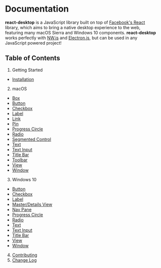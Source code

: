 # Documentation

**react-desktop** is a JavaScript library built on top of [Facebook's React](https://facebook.github.io/react/) library, 
which aims to bring a native desktop experience to the web, featuring many macOS Sierra and Windows 10 components. 
**react-desktop** works perfectly with [NW.js](http://nwjs.io) and [Electron.js](http://electron.atom.io), but 
can be used in any JavaScript powered project!

## Table of Contents

1. Getting Started
  * [Installation](/docs/getting-started/installation.md)
2. macOS
  * [Box](/docs/mac-os/box.md)
  * [Button](/docs/mac-os/button.md)
  * [Checkbox](/docs/mac-os/checkbox.md)
  * [Label](/docs/mac-os/label.md)
  * [Link](/docs/mac-os/link.md)
  * [Pin](/docs/mac-os/pin.md)
  * [Progress Circle](/docs/mac-os/progress-circle.md)
  * [Radio](/docs/mac-os/radio.md)
  * [Segmented Control](/docs/mac-os/segmented-control.md)
  * [Text](/docs/mac-os/text.md)
  * [Text Input](/docs/mac-os/text-input.md)
  * [Title Bar](/docs/mac-os/title-bar.md)
  * [Toolbar](/docs/mac-os/toolbar.md)
  * [View](/docs/mac-os/view.md)
  * [Window](/docs/mac-os/window.md)
3. Windows 10
  * [Button](/docs/windows/button.md)
  * [Checkbox](/docs/windows/checkbox.md)
  * [Label](/docs/windows/label.md)
  * [Master/Details View](/docs/windows/master-details-view.md)
  * [Nav Pane](/docs/windows/nav-pane.md)
  * [Progress Circle](/docs/windows/progress-circle.md)
  * [Radio](/docs/windows/radio.md)
  * [Text](/docs/windows/text.md)
  * [Text Input](/docs/windows/text-input.md)
  * [Title Bar](/docs/windows/title-bar.md)
  * [View](/docs/windows/view.md)
  * [Window](/docs/windows/window.md)
4. [Contributing](/CONTRIBUTING.md)
5. [Change Log](/CHANGELOG.md)

<!---
4. Advanced Usage
 * [Electron.js](/docs/advanced-usage/electron-js.md)
 * [NW.js](/docs/advanced-usage/nw-js.md)
5. [Testing](/docs/testing.md)
6. [Frequently Asked Questions](/docs/faq.md)
-->
